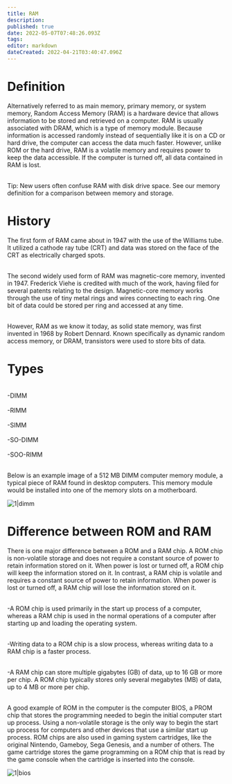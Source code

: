 ```yaml
---
title: RAM
description: 
published: true
date: 2022-05-07T07:48:26.093Z
tags: 
editor: markdown
dateCreated: 2022-04-21T03:40:47.096Z
---
```


# Definition

Alternatively referred to as main memory, primary memory, or system memory, Random Access Memory (RAM) is a hardware device that allows information to be stored and retrieved on a computer. RAM is usually associated with DRAM, which is a type of memory module. Because information is accessed randomly instead of sequentially like it is on a CD or hard drive, the computer can access the data much faster. However, unlike ROM or the hard drive, RAM is a volatile memory and requires power to keep the data accessible. If the computer is turned off, all data contained in RAM is lost.

<br>Tip: New users often confuse RAM with disk drive space. See our memory definition for a comparison between memory and storage.</br>

# History
The first form of RAM came about in 1947 with the use of the Williams tube. It utilized a cathode ray tube (CRT) and data was stored on the face of the CRT as electrically charged spots.

<br>The second widely used form of RAM was magnetic-core memory, invented in 1947. Frederick Viehe is credited with much of the work, having filed for several patents relating to the design. Magnetic-core memory works through the use of tiny metal rings and wires connecting to each ring. One bit of data could be stored per ring and accessed at any time.</br>

<br>However, RAM as we know it today, as solid state memory, was first invented in 1968 by Robert Dennard. Known specifically as dynamic random access memory, or DRAM, transistors were used to store bits of data.</br>

# Types
<br>-DIMM</br>
<br>-RIMM</br>
<br>-SIMM</br>
<br>-SO-DIMM</br>
<br>-SOO-RIMM</br>

<br>Below is an example image of a 512 MB DIMM computer memory module, a typical piece of RAM found in desktop computers. This memory module would be installed into one of the memory slots on a motherboard.</br>

![1|dimm](/images/b/b4/Dimm.png)

# Difference between ROM and RAM
There is one major difference between a ROM and a RAM chip. A ROM chip is non-volatile storage and does not require a constant source of power to retain information stored on it. When power is lost or turned off, a ROM chip will keep the information stored on it. In contrast, a RAM chip is volatile and requires a constant source of power to retain information. When power is lost or turned off, a RAM chip will lose the information stored on it.

<br>-A ROM chip is used primarily in the start up process of a computer, whereas a RAM chip is used in the normal operations of a computer after starting up and loading the operating system.</br>

<br>-Writing data to a ROM chip is a slow process, whereas writing data to a RAM chip is a faster process.</br>

<br>-A RAM chip can store multiple gigabytes (GB) of data, up to 16 GB or more per chip. A ROM chip typically stores only several megabytes (MB) of data, up to 4 MB or more per chip.</br>

<br>A good example of ROM in the computer is the computer BIOS, a PROM chip that stores the programming needed to begin the initial computer start up process. Using a non-volatile storage is the only way to begin the start up process for computers and other devices that use a similar start up process. ROM chips are also used in gaming system cartridges, like the original Nintendo, Gameboy, Sega Genesis, and a number of others. The game cartridge stores the game programming on a ROM chip that is read by the game console when the cartridge is inserted into the console.</br>

![1|bios](/images/8/8c/Bios.png)
